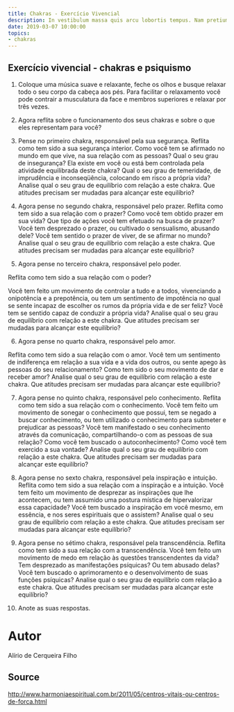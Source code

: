 ```yaml
---
title: Chakras - Exercício Vivencial
description: In vestibulum massa quis arcu lobortis tempus. Nam pretium arcu in odio vulputate luctus.
date: 2019-03-07 10:00:00
topics:
- chakras
---
```


## Exercício vivencial - chakras e psiquismo

1. Coloque uma música suave e relaxante, feche os olhos e busque relaxar todo o seu corpo da cabeça aos pés. Para facilitar o relaxamento você pode contrair a musculatura da face e membros superiores e relaxar por três vezes.

2. Agora reflita sobre o funcionamento dos seus chakras e sobre o que eles representam para você?

3. Pense no primeiro chakra, responsável pela sua segurança. Reflita como tem sido a sua segurança interior. Como você tem se afirmado no mundo em que vive, na sua relação com as pessoas? Qual o seu grau de insegurança? Ela existe em você ou está bem controlada pela atividade equilibrada deste chakra? Qual o seu grau de temeridade, de imprudência e inconseqüência, colocando em risco a própria vida? Analise qual o seu grau de equilíbrio com relação a este chakra. Que atitudes precisam ser mudadas para alcançar este equilíbrio?

4. Agora pense no segundo chakra, responsável pelo prazer. Reflita como tem sido a sua relação com o prazer? Como você tem obtido prazer em sua vida? Que tipo de ações você tem efetuado na busca de prazer? Você tem desprezado o prazer, ou cultivado o sensualismo, abusando dele? Você tem sentido o prazer de viver, de se afirmar no mundo? Analise qual o seu grau de equilíbrio com relação a este chakra. Que atitudes precisam ser mudadas para alcançar este equilíbrio?

5. Agora pense no terceiro chakra, responsável pelo poder.

Reflita como tem sido a sua relação com o poder?

Você tem feito um movimento de controlar a tudo e a todos, vivenciando a onipotência e a prepotência, ou tem um sentimento de impotência no qual se sente incapaz de escolher os rumos da própria vida e de ser feliz? Você tem se sentido capaz de conduzir a própria vida? Analise qual o seu grau de equilíbrio com relação a este chakra. Que atitudes precisam ser mudadas para alcançar este equilíbrio?

6. Agora pense no quarto chakra, responsável pelo amor.

Reflita como tem sido a sua relação com o amor. Você tem um sentimento de indiferença em relação a sua vida e a vida dos outros, ou sente apego às pessoas do seu relacionamento? Como tem sido o seu movimento de dar e receber amor? Analise qual o seu grau de equilíbrio com relação a este chakra. Que atitudes precisam ser mudadas para alcançar este equilíbrio?

7. Agora pense no quinto chakra, responsável pelo conhecimento. Reflita como tem sido a sua relação com o conhecimento. Você tem feito um movimento de sonegar o conhecimento que possui, tem se negado a buscar conhecimento, ou tem utilizado o conhecimento para submeter e prejudicar as pessoas? Você tem manifestado o seu conhecimento através da comunicação, compartilhando-o com as pessoas de sua relação? Como você tem buscado o autoconhecimento? Como você tem exercido a sua vontade? Analise qual o seu grau de equilíbrio com relação a este chakra. Que atitudes precisam ser mudadas para alcançar este equilíbrio?

8. Agora pense no sexto chakra, responsável pela inspiração e intuição. Reflita como tem sido a sua relação com a inspiração e a intuição. Você tem feito um movimento de desprezar as inspirações que lhe acontecem, ou tem assumido uma postura mística de hipervalorizar essa capacidade? Você tem buscado a inspiração em você mesmo, em essência, e nos seres espirituais que o assistem? Analise qual o seu grau de equilíbrio com relação a este chakra. Que atitudes precisam ser mudadas para alcançar este equilíbrio?

9. Agora pense no sétimo chakra, responsável pela transcendência. Reflita como tem sido a sua relação com a transcendência. Você tem feito um movimento de medo em relação às questões transcendentes da vida? Tem desprezado as manifestações psíquicas? Ou tem abusado delas? Você tem buscado o aprimoramento e o desenvolvimento de suas funções psíquicas? Analise qual o seu grau de equilíbrio com relação a este chakra. Que atitudes precisam ser mudadas para alcançar este equilíbrio?

10. Anote as suas respostas.

# Autor
Alírio de Cerqueira Filho 


## Source
http://www.harmoniaespiritual.com.br/2011/05/centros-vitais-ou-centros-de-forca.html
